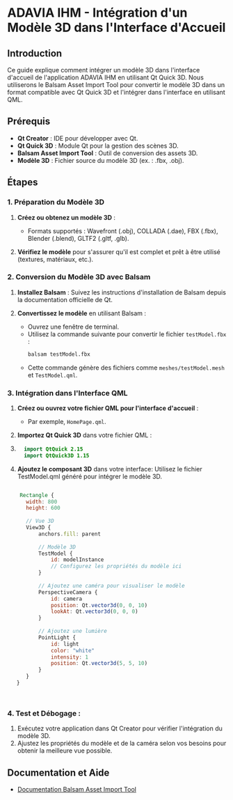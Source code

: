 # ADAVIA IHM - Intégration d'un Modèle 3D dans l'Interface d'Accueil

## Introduction

Ce guide explique comment intégrer un modèle 3D dans l'interface d'accueil de l'application ADAVIA IHM en utilisant Qt Quick 3D. Nous utiliserons le Balsam Asset Import Tool pour convertir le modèle 3D dans un format compatible avec Qt Quick 3D et l'intégrer dans l'interface en utilisant QML.

## Prérequis

- **Qt Creator** : IDE pour développer avec Qt.
- **Qt Quick 3D** : Module Qt pour la gestion des scènes 3D.
- **Balsam Asset Import Tool** : Outil de conversion des assets 3D.
- **Modèle 3D** : Fichier source du modèle 3D (ex. : .fbx, .obj).

## Étapes

### 1. Préparation du Modèle 3D

1. **Créez ou obtenez un modèle 3D** :
   - Formats supportés : Wavefront (.obj), COLLADA (.dae), FBX (.fbx), Blender (.blend), GLTF2 (.gltf, .glb).

2. **Vérifiez le modèle** pour s'assurer qu'il est complet et prêt à être utilisé (textures, matériaux, etc.).

### 2. Conversion du Modèle 3D avec Balsam

1. **Installez Balsam** :
   Suivez les instructions d'installation de Balsam depuis la documentation officielle de Qt.

2. **Convertissez le modèle** en utilisant Balsam :
   - Ouvrez une fenêtre de terminal.
   - Utilisez la commande suivante pour convertir le fichier `testModel.fbx` :
     ```bash
     balsam testModel.fbx
     ```
   - Cette commande génère des fichiers comme `meshes/testModel.mesh` et `TestModel.qml`.

### 3. Intégration dans l'Interface QML

1. **Créez ou ouvrez votre fichier QML pour l'interface d'accueil** :
   - Par exemple, `HomePage.qml`.

2. **Importez Qt Quick 3D** dans votre fichier QML :
3. 
   ```qml
     import QtQuick 2.15
     import QtQuick3D 1.15
   ```
3. **Ajoutez le composant 3D** dans votre interface:
Utilisez le fichier TestModel.qml généré pour intégrer le modèle 3D.

```qml

    Rectangle {
      width: 800
      height: 600
    
      // Vue 3D
      View3D {
          anchors.fill: parent
    
          // Modèle 3D
          TestModel {
              id: modelInstance
              // Configurez les propriétés du modèle ici
          }
    
          // Ajoutez une caméra pour visualiser le modèle
          PerspectiveCamera {
              id: camera
              position: Qt.vector3d(0, 0, 10)
              lookAt: Qt.vector3d(0, 0, 0)
          }
    
          // Ajoutez une lumière
          PointLight {
              id: light
              color: "white"
              intensity: 1
              position: Qt.vector3d(5, 5, 10)
          }
      }
   }

   
```

### 4. Test et Débogage :

1. Exécutez votre application dans Qt Creator pour vérifier l'intégration du modèle 3D.
2. Ajustez les propriétés du modèle et de la caméra selon vos besoins pour obtenir la meilleure vue possible.


## Documentation et Aide

- [Documentation Balsam Asset Import Tool](https://doc.qt.io/qt-6/qtquick3d-tool-balsam.html)
